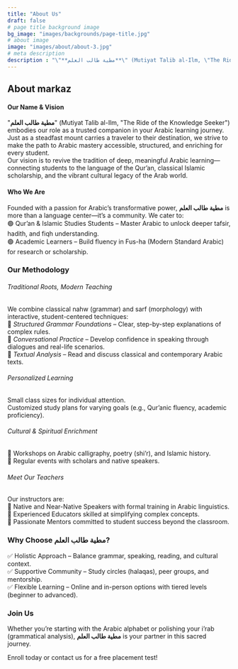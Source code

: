 ```yaml
---
title: "About Us"
draft: false
# page title background image
bg_image: "images/backgrounds/page-title.jpg"
# about image
image: "images/about/about-3.jpg"
# meta description
description : "\"**مطية طالب العلم**\" (Mutiyat Talib al-Ilm, \"The Ride of the Knowledge Seeker\") embodies our role as a trusted companion in your Arabic learning journey"
---
```


## About markaz

#### Our Name & Vision
"**مطية طالب العلم**" (Mutiyat Talib al-Ilm, "The Ride of the Knowledge Seeker") embodies our role as a trusted companion in your Arabic learning journey. Just as a steadfast mount carries a traveler to their destination, we strive to make the path to Arabic mastery accessible, structured, and enriching for every student. \
Our vision is to revive the tradition of deep, meaningful Arabic learning—connecting students to the language of the Qur’an, classical Islamic scholarship, and the vibrant cultural legacy of the Arab world.

#### Who We Are
Founded with a passion for Arabic’s transformative power, **مطية طالب العلم** is more than a language center—it’s a community. We cater to: \
 :green_circle: Qur’an & Islamic Studies Students – Master Arabic to unlock deeper tafsir, hadith, and fiqh understanding. \
:green_circle: Academic Learners – Build fluency in Fus-ha (Modern Standard Arabic) for research or scholarship.

### Our Methodology
###### Traditional Roots, Modern Teaching
We combine classical nahw (grammar) and sarf (morphology) with interactive, student-centered techniques: \
:small_blue_diamond: *Structured Grammar Foundations* – Clear, step-by-step explanations of complex rules. \
:small_blue_diamond: *Conversational Practice* – Develop confidence in speaking through dialogues and real-life scenarios. \
:small_blue_diamond: *Textual Analysis* – Read and discuss classical and contemporary Arabic texts.

###### Personalized Learning
Small class sizes for individual attention. \
Customized study plans for varying goals (e.g., Qur’anic fluency, academic proficiency).

###### Cultural & Spiritual Enrichment
:memo: Workshops on Arabic calligraphy, poetry (shi’r), and Islamic history. \
:ticket: Regular events with scholars and native speakers.

###### Meet Our Teachers
Our instructors are: \
:palm_tree: Native and Near-Native Speakers with formal training in Arabic linguistics. \
:palm_tree: Experienced Educators skilled at simplifying complex concepts. \
:palm_tree: Passionate Mentors committed to student success beyond the classroom.


### Why Choose مطية طالب العلم?
✅ Holistic Approach – Balance grammar, speaking, reading, and cultural context. \
✅ Supportive Community – Study circles (halaqas), peer groups, and mentorship. \
✅ Flexible Learning – Online and in-person options with tiered levels (beginner to advanced).

### Join Us
Whether you’re starting with the Arabic alphabet or polishing your i’rab (grammatical analysis), **مطية طالب العلم** is your partner in this sacred journey.

Enroll today or contact us for a free placement test!
